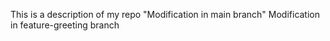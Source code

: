 This is a description of my repo
"Modification in main branch"
Modification in feature-greeting branch
